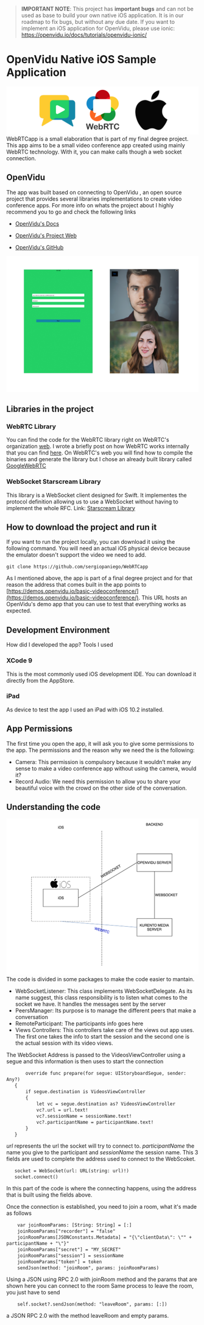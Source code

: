 > **IMPORTANT NOTE**: This project has **important bugs** and can not be used as base to build your own native iOS application. It is in our roadmap to fix bugs, but without any due date. 
> If you want to implement an iOS application for OpenVidu, please use ionic: https://openvidu.io/docs/tutorials/openvidu-ionic/

# OpenVidu Native iOS Sample Application
![Technologies](GitHubImages/technologies.png)
WebRTCapp is a small elaboration that is part of my final degree project. This app aims to be a small video conference app created using mainly WebRTC technology. 
With it, you can make calls though a web socket connection. 
## OpenVidu
The app was built based on connecting to OpenVidu , an open source project that provides 
several libraries implementations to create video conference apps. For more info on whats the project about
I highly recommend you to go and check the following links

- [OpenVidu's Docs](http://openvidu.io/docs/home/)

- [OpenVidu's Project Web](http://openvidu.io/)

- [OpenVidu's GitHub](https://github.com/OpenVidu)

![WebRTCApp](GitHubImages/WebRTCExampleAppMixed.jpg)

## Libraries in the project
### WebRTC Library
You can find the code for the WebRTC library right on WebRTC's organization [web](https://webrtc.org/native-code/android/). I wrote a briefly post on how WebRTC works internally that you can find 
[here](https://medium.com/@SergioPaniego/how-webrtc-works-internally-b4cf678c7587). 
On WebRTC's web you will find how to compile the binaries and generate the library but I chose an already built library called [GoogleWebRTC](https://cocoapods.org/pods/GoogleWebRTC)

### WebSocket Starscream Library
This library is a WebSocket client designed for Swift. It implementes the protocol definition allowing us to use a WebSocket without having to implement the whole RFC.
Link: [Starscream Library](https://github.com/daltoniam/Starscream)

## How to download the project and run it
If you want to run the project locally, you can download it using the following command. You will need an actual iOS physical device because the emulator doesn't support the video we need to add.
   ```
   git clone https://github.com/sergiopaniego/WebRTCapp
   ```
   
As I mentioned above, the app is part of a final degree project and for that 
reason the address that comes built in the app points to [https://demos.openvidu.io/basic-videoconference/](https://demos.openvidu.io/basic-videoconference/). This URL hosts an OpenVidu's demo app that you can use to test that 
everything works as expected.

## Development Environment
 How did I developed the app? Tools I used 
### XCode 9
This is the most commonly used iOS development IDE. You can download it directly from the AppStore.
### iPad
As device to test the app I used an iPad with iOS 10.2 installed.
## App Permissions
The first time you open the app, it will ask you to give some permissions to the app. The permissions and the reason why we need the is the following:
-	Camera: This permission is compulsory because it wouldn’t make any sense to make a video conference app without using the camera, would it?
-	Record Audio: We need this permission to allow you to share your beautiful voice with the crowd on the other side of the conversation.

## Understanding the code
![Scheme](GitHubImages/scheme.png)
The code is divided in some packages to make the code easier to mantain.
 - WebSocketListener: This class implements WebSocketDelegate. As its name suggest, this class responsibility is to listen what comes to the socket we have.
 It handles the messages sent by the server
 - PeersManager: Its purpose is to manage the different peers that make a conversation
 - RemoteParticipant: The participants info goes here
 - Views Controllers: This controllers take care of the views out app uses. The first one takes the info to start the session and the second one is the actual session with its video views.
 
 The WebSocket Address is passed to the VideosViewController using a segue and this information is then uses to start the connection
 
 ```
        override func prepare(for segue: UIStoryboardSegue, sender: Any?)
    {
        if segue.destination is VideosViewController
        {
            let vc = segue.destination as? VideosViewController
            vc?.url = url.text!
            vc?.sessionName = sessionName.text!
            vc?.participantName = participantName.text!
        }
    }
```
            
 
 *url* represents the url the socket will try to connect to.
 *participantName* the name you give to the participant and 
 *sessionName* the session name. This 3 fields are used to complete the address used to connect to the WebScoket.
 
 ```
    socket = WebSocket(url: URL(string: url)!)
    socket.connect()
 ```
 
In this part of the code is where the connecting happens, using the address that is built using the fields above. 

Once the connection is established, you need to join a room, what it's made as follows
```
    var joinRoomParams: [String: String] = [:]
    joinRoomParams["recorder"] = "false"
    joinRoomParams[JSONConstants.Metadata] = "{\"clientData\": \"" + participantName + "\"}"
    joinRoomParams["secret"] = "MY_SECRET"
    joinRoomParams["session"] = sessionName
    joinRoomParams["token"] = token
    sendJson(method: "joinRoom", params: joinRoomParams)
```
Using a JSON using RPC 2.0 with joinRoom method and the params that are shown here you can connect to the room
Same process to leave the room, you just have to send 
```
    self.socket?.sendJson(method: "leaveRoom", params: [:])
```
a JSON RPC 2.0 with the method leaveRoom and empty params.
